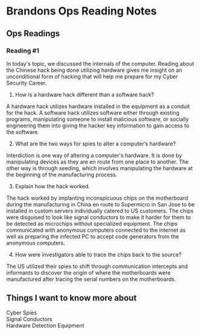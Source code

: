 # Brandons Ops Reading Notes

## Ops Readings

### Reading #1

In today's topic, we discussed the internals of the computer. Reading about the Chinese hack being done utilizing hardware gives me insight on an unconditional form of hacking that will help me prepare for my Cyber Security Career. 

1. How is a hardware hack different than a software hack?

A hardware hack utilizes hardware installed in the equipment as a conduit for the hack. A software hack utilizes software either through existing programs, manipulating someone to install malicious software, or socially engineering them into giving the hacker key information to gain access to the software. 

2. What are the two ways for spies to alter a computer’s hardware?

Interdiction is one way of altering a computer's hardware. It is done by manipulating devices as they are en route from one place to another. 
The other way is through seeding, which involves manipulating the hardware at the beginning of the manufacturing process.

3. Explain how the hack worked.

The hack worked by implanting inconspicuous chips on the motherboard during the manufacturing in China en route to Supermicro in San Jose to be installed in custom servers individually catered to US customers. The chips were disguised to look like signal conductors to make it harder for them to be detected as microchips without specialized equipment. The chips communicated with anonymous computers connected to the internet as well as preparing the infected PC to accept code generators from the anonymous computers. 

4. How were investigators able to trace the chips back to the source?

The US utilized their spies to shift through communication intercepts and informants to discover the origin of where the motherboards were manufactured after tracing the serial numbers on the motherboards. 

## Things I want to know more about

Cyber Spies\
Signal Conductors\
Hardware Detection Equipment


